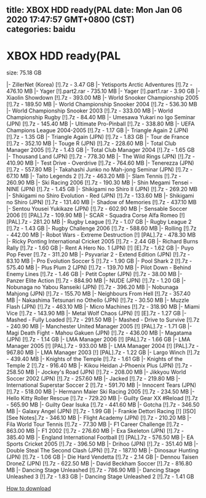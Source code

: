 
title: XBOX HDD ready(PAL
date: Mon Jan 06 2020 17:47:57 GMT+0800 (CST)    
categories: baidu
---

# XBOX HDD ready(PAL
size: 75.18 GB
 
 
|- ZillerNet (Korea) [!].7z - 3.47 GB
|- Yetisports Arctic Adventures [!].7z - 476.10 MB
|- Yager [!].part2.rar - 735.10 MB
|- Yager [!].part1.rar - 3.90 GB
|- Xiaolin Showdown [!].7z - 393.00 MB
|- World Snooker Championship 2005 [!].7z - 189.50 MB
|- World Championship Snooker 2004 [!].7z - 536.30 MB
|- World Championship Snooker 2003 [!].7z - 333.00 MB
|- World Championship Rugby [!].7z - 84.40 MB
|- Umesawa Yukari no Igo Seminar (JPN) [!].7z - 145.40 MB
|- Ultimate Pro-Pinball [!].7z - 338.80 MB
|- UEFA Champions League 2004-2005 [!].7z - 1.17 GB
|- Triangle Again 2 (JPN) [!].7z - 1.35 GB
|- Triangle Again (JPN) [!].7z - 1.83 GB
|- Tour de France [!].7z - 352.10 MB
|- Touge R (JPN) [!].7z - 228.60 MB
|- Total Club Manager 2005 [!].7z - 1.43 GB
|- Total Club Manager 2004 [!].7z - 1.65 GB
|- Thousand Land (JPN) [!].7z - 778.30 MB
|- The Wild Rings (JPN) [!].7z - 410.90 MB
|- Test Drive - Overdrive [!].7z - 764.60 MB
|- Tenerezza (JPN) [!].7z - 557.80 MB
|- Takahashi Junko no Mah-jong Seminar (JPN) [!].7z - 67.10 MB
|- Taito Legends 2 [!].7z - 463.20 MB
|- Slam Tennis [!].7z - 260.90 MB
|- Ski Racing 2006 [!].7z - 190.30 MB
|- Shin Megami Tensei - NINE (JPN) [!].7z - 1.45 GB
|- Shikigami no Shiro II (JPN) [!].7z - 269.20 MB
|- Shikigami no Shiro Evolution - Red (JPN) [!].7z - 133.60 MB
|- Shikigami no Shiro (JPN) [!].7z - 131.40 MB
|- Shadow of Memories [!].7z - 437.10 MB
|- Sentou Yousei Yukikaze (JPN) [!].7z - 602.90 MB
|- Sensable Soccer 2006 [!] [PAL].7z - 109.90 MB
|- SCAR - Squadra Corse Alfa Romeo [!] [PAL].7z - 281.20 MB
|- Rugby League [!].7z - 1.07 GB
|- Rugby League 2 [!].7z - 1.43 GB
|- Rugby Challenge 2006 [!].7z - 588.60 MB
|- Rolling [!].7z - 442.00 MB
|- Robot Wars - Extreme Destruction [!] [PAL].7z - 478.30 MB
|- Ricky Ponting International Cricket 2005 [!].7z - 2.44 GB
|- Richard Burns Rally [!].7z - 1.60 GB
|- Rent A Hero No. 1 (JPN) [!] [E].7z - 1.62 GB
|- Puyo Pop Fever [!].7z - 311.20 MB
|- Psyvariar 2 - Extend Edition (JPN) [!].7z - 83.10 MB
|- Pro Evolution Soccer 5 [!].7z - 1.90 GB
|- Pool Shark 2 [!].7z - 575.40 MB
|- Plus Plum 2 (JPN) [!].7z - 139.70 MB
|- Pilot Down - Behind Enemy Lines [!].7z - 1.46 GB
|- Petit Copter (JPN) [!].7z - 38.00 MB
|- Panzer Elite Action [!].7z - 884.90 MB
|- NUDE (JPN) [!].7z - 1.20 GB
|- Nobunaga no Yabou Ranseiki (JPN) [!].7z - 396.20 MB
|- Nobunaga Mahjong (JPN) [!].7z - 155.70 MB
|- Neighbours From Hell [!].7z - 357.40 MB
|- Nakashima Tetsunari no Othello (JPN) [!].7z - 30.50 MB
|- Muzzle Flash (JPN) [!].7z - 463.10 MB
|- Micro Machines [!].7z - 318.90 MB
|- Miami Vice [!].7z - 143.90 MB
|- Metal Wolf Chaos (JPN) [!] [E].7z - 1.27 GB
|- Mashed - Fully Loaded [!].7z - 291.50 MB
|- Mashed - Drive to Survive [!].7z - 240.90 MB
|- Manchester United Manager 2005 [!] [PAL].7z - 1.71 GB
|- Magi Death Fight - Mahou Gakuen (JPN) [!].7z - 436.00 MB
|- Magatama (JPN) [!].7z - 1.14 GB
|- LMA Manager 2006 [!] [PAL].7z - 1.66 GB
|- LMA Manager 2005 [!] [PAL].7z - 933.00 MB
|- LMA Manager 2004 [!] [PAL].7z - 967.80 MB
|- LMA Manager 2003 [!] [PAL].7z - 1.22 GB
|- Largo Winch [!].7z - 439.40 MB
|- Knights of the Temple [!].7z - 1.61 GB
|- Knights of the Temple 2 [!].7z - 916.40 MB
|- Kikou Heidan J-Phoenix Plus (JPN) [!].7z - 258.50 MB
|- Jockey's Road (JPN) [!].7z - 208.00 MB
|- Jikkyou World Soccer 2002 (JPN) [!].7z - 257.60 MB
|- Jacked [!].7z - 219.80 MB
|- International Superstar Soccer 2 [!].7z - 591.70 MB
|- Innocent Tears (JPN) [!].7z - 518.00 MB
|- Hermann Maier Ski Racing 2005 [!].7z - 234.50 MB
|- Hello Kitty Roller Rescue [!].7z - 729.20 MB
|- Guilty Gear XX #Reload [!].7z - 565.90 MB
|- Guilty Gear Isuka [!].7z - 441.60 MB
|- Gotcha [!].7z - 346.50 MB
|- Galaxy Angel (JPN) [!].7z - 1.99 GB
|- Frankie Dettori Racing [!] [ISO] [See Notes].7z - 346.10 MB
|- Flight Academy (JPN) [!].7z - 210.20 MB
|- Fila World Tour Tennis [!].7z - 77.30 MB
|- F1 Career Challenge [!].7z - 863.00 MB
|- F1 2002 [!].7z - 276.60 MB
|- Exa Skeleton (JPN) [!].7z - 385.40 MB
|- England International Football [!] [PAL].7z - 576.50 MB
|- EA Sports Cricket 2005 [!].7z - 396.50 MB
|- Drihoo (JPN) [!].7z - 351.40 MB
|- Double Steal The Second Clash (JPN) [!].7z - 187.10 MB
|- Dinosaur Hunting (JPN) [!].7z - 1.06 GB
|- Die Hard Vendetta [!].7z - 2.14 GB
|- Dennou Taisen DroneZ (JPN) [!].7z - 622.50 MB
|- David Beckham Soccer [!].7z - 816.80 MB
|- Dancing Stage Unleashed [!].7z - 786.90 MB
|- Dancing Stage Unleashed 3 [!].7z - 1.83 GB
|- Dancing Stage Unleashed 2 [!].7z - 1.41 GB

[How to download](https://bpcam.bemobtrk.com/go/2ceec3aa-1ca2-46d6-b9ff-aaa5c184517c?jno=5518)